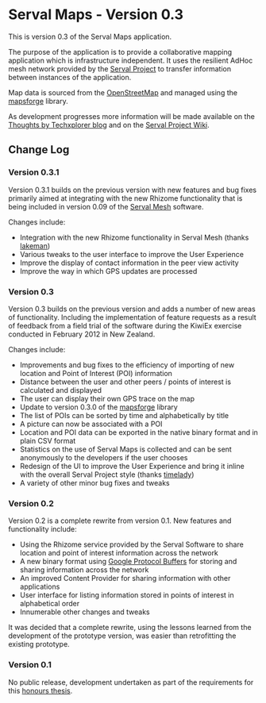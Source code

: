 # Serval Maps - Version 0.3 #

This is version 0.3 of the Serval Maps application. 

The purpose of the application is to provide a collaborative mapping application which is infrastructure independent. It uses the resilient AdHoc mesh network provided by the [Serval Project](http://www.servalproject.org/) to transfer information between instances of the application. 

Map data is sourced from the [OpenStreetMap](http://www.openstreetmap.org/) and managed using the [mapsforge](http://code.google.com/p/mapsforge/) library. 

As development progresses more information will be made available on the [Thoughts by Techxplorer blog](http://techxplorer.com) and on the [Serval Project Wiki](http://developer.servalproject.org/dokuwiki/doku.php?id=content:servalmaps:main_page).

## Change Log ##

### Version 0.3.1 ####

Version 0.3.1 builds on the previous version with new features and bug fixes primarily aimed at integrating with the new Rhizome functionality that is being included in version 0.09 of the [Serval Mesh](https://github.com/servalproject/batphone) software.

Changes include:

* Integration with the new Rhizome functionality in Serval Mesh (thanks [lakeman](https://github.com/lakeman))
* Various tweaks to the user interface to improve the User Experience
* Improve the display of contact information in the peer view activity
* Improve the way in which GPS updates are processed

### Version 0.3 ###

Version 0.3 builds on the previous version and adds a number of new areas of functionality. Including the implementation of feature requests as a result of feedback from a field trial of the software during the KiwiEx exercise conducted in February 2012 in New Zealand. 

Changes include:

* Improvements and bug fixes to the efficiency of importing of new location and Point of Interest (POI) information
* Distance between the user and other peers / points of interest is calculated and displayed
* The user can display their own GPS trace on the map
* Update to version 0.3.0 of the [mapsforge](http://code.google.com/p/mapsforge/) library
* The list of POIs can be sorted by time and alphabetically by title
* A picture can now be associated with a POI
* Location and POI data can be exported in the native binary format and in plain CSV format
* Statistics on the use of Serval Maps is collected and can be sent anonymously to the developers if the user chooses
* Redesign of the UI to improve the User Experience and bring it inline with the overall Serval Project style (thanks [timelady](https://github.com/timelady))
* A variety of other minor bug fixes and tweaks

### Version 0.2 ###

Version 0.2 is a complete rewrite from version 0.1. New features and functionality include:

* Using the Rhizome service provided by the Serval Software to share location and point of interest information across the network
* A new binary format using [Google Protocol Buffers](http://code.google.com/apis/protocolbuffers/) for storing and sharing information across the network
* An improved Content Provider for sharing information with other applications
* User interface for listing information stored in points of interest in alphabetical order
* Innumerable other changes and tweaks

It was decided that a complete rewrite, using the lessons learned from the development of the prototype version, was easier than retrofitting the existing prototype. 

### Version 0.1 ###

No public release, development undertaken as part of the requirements for this [honours thesis](http://bytechxplorer.com/studies/honours-thesis/).
